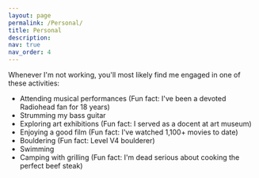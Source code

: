 ```yaml
---
layout: page
permalink: /Personal/
title: Personal
description:
nav: true
nav_order: 4
---
```


Whenever I'm not working, you'll most likely find me engaged in one of these activities:

- Attending musical performances (Fun fact: I've been a devoted Radiohead fan for 18 years)
- Strumming my bass guitar
- Exploring art exhibitions (Fun fact: I served as a docent at art museum)
- Enjoying a good film (Fun fact: I've watched 1,100+ movies to date)
- Bouldering (Fun fact: Level V4 boulderer)
- Swimming
- Camping with grilling (Fun fact: I'm dead serious about cooking the perfect beef steak)